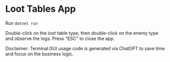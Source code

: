# Loot Tables App

Run `dotnet run`

Double-click on the loot table type, then double-click on the enemy type and observe the logs.
Press "ESC" to close the app.

Disclaimer: Terminal.GUI usage code is generated via ChatGPT to save time and focus on the business logic.